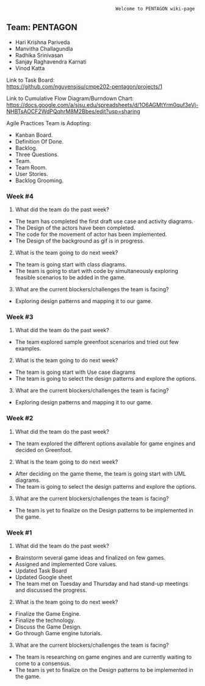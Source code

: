                                                   
                                         
                                                     
                                           
                                            Welcome to PENTAGON wiki-page
## Team: PENTAGON
* Hari Krishna Pariveda
* Manvitha Challagundla
* Radhika Srinivasan
* Sanjay Raghavendra Karnati
* Vinod Katta

Link to Task Board:<br>
<a>https://github.com/nguyensjsu/cmpe202-pentagon/projects/1</a>

Link to Cumulative Flow Diagram/Burndown Chart:<br>
<a>https://docs.google.com/a/sjsu.edu/spreadsheets/d/1O6AGMtYrm0quf3eVj-NHBTsAOCF2WdPQqhrM8M2Bbes/edit?usp=sharing</a> 


Agile Practices Team is Adopting:<br>
* Kanban Board.
* Definition Of Done.
* Backlog.
* Three Questions.
* Team.
* Team Room.
* User Stories.
* Backlog Grooming.


### Week #4
1.  What did the team do the past week?
* The team has completed the first draft use case and activity diagrams.
* The Design of the actors have been completed.
* The code for the movement of actor has been implemented.
* The Design of the background as gif  is in progress.


2.  What is the team going to do next week?
* The team is going start with class diagrams.
* The team is going to start with code by simultaneously exploring feasible scenarios to be added in the game. 

3.  What are the current blockers/challenges the team is facing?
* Exploring design patterns and mapping it to our game.

### Week #3
1.  What did the team do the past week?
* The team explored sample greenfoot scenarios and tried out few examples.

2.  What is the team going to do next week?
* The team is going start with Use case diagrams
* The team is going to select the design patterns and explore the options. 

3.  What are the current blockers/challenges the team is facing?
* Exploring design patterns and mapping it to our game.


### Week #2
1.  What did the team do the past week?
* The team explored the different options available for game engines and decided on Greenfoot.

2.  What is the team going to do next week?
* After deciding on the game theme, the team is going start with UML diagrams.
* The team is going to select the design patterns and explore the options. 

3.  What are the current blockers/challenges the team is facing?
* The team is yet to finalize on the Design patterns to be implemented in the game.

### Week #1
1.  What did the team do the past week?
* Brainstorm several game ideas and finalized on few games.
* Assigned  and implemented Core values.
* Updated Task Board
* Updated Google sheet
* The team met on Tuesday and Thursday and had stand-up meetings and discussed the progress.

2.  What is the team going to do next week?
* Finalize the Game Engine.
* Finalize the technology. 
* Discuss the Game Design.
* Go through Game engine tutorials.

3.  What are the current blockers/challenges the team is facing?
* The team is researching on game engines and are currently waiting to come to a consensus. 
* The team is yet to finalize on the Design patterns to be implemented in the game. 
